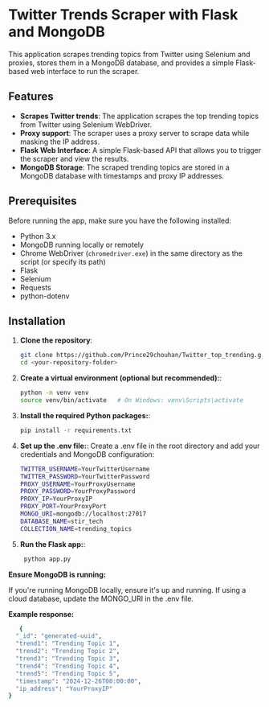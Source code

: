 # Twitter Trends Scraper with Flask and MongoDB

This application scrapes trending topics from Twitter using Selenium and proxies, stores them in a MongoDB database, and provides a simple Flask-based web interface to run the scraper.

## Features

- **Scrapes Twitter trends**: The application scrapes the top trending topics from Twitter using Selenium WebDriver.
- **Proxy support**: The scraper uses a proxy server to scrape data while masking the IP address.
- **Flask Web Interface**: A simple Flask-based API that allows you to trigger the scraper and view the results.
- **MongoDB Storage**: The scraped trending topics are stored in a MongoDB database with timestamps and proxy IP addresses.

## Prerequisites

Before running the app, make sure you have the following installed:

- Python 3.x
- MongoDB running locally or remotely
- Chrome WebDriver (`chromedriver.exe`) in the same directory as the script (or specify its path)
- Flask
- Selenium
- Requests
- python-dotenv

## Installation

1. **Clone the repository**:

   ```bash
   git clone https://github.com/Prince29chouhan/Twitter_top_trending.git
   cd <your-repository-folder>
   ```

2. **Create a virtual environment (optional but recommended):**:

   ```bash
   python -m venv venv
   source venv/bin/activate   # On Windows: venv\Scripts\activate

   ```

3. **Install the required Python packages:**:

   ```bash
   pip install -r requirements.txt

   ```

4. **Set up the .env file:**:
   Create a .env file in the root directory and add your credentials and MongoDB configuration:

   ```bash
   TWITTER_USERNAME=YourTwitterUsername
   TWITTER_PASSWORD=YourTwitterPassword
   PROXY_USERNAME=YourProxyUsername
   PROXY_PASSWORD=YourProxyPassword
   PROXY_IP=YourProxyIP
   PROXY_PORT=YourProxyPort
   MONGO_URI=mongodb://localhost:27017
   DATABASE_NAME=stir_tech
   COLLECTION_NAME=trending_topics

   ```

5. **Run the Flask app:**:

   ```bash
    python app.py

   ```

**Ensure MongoDB is running:**

If you're running MongoDB locally, ensure it's up and running.
If using a cloud database, update the MONGO_URI in the .env file.

**Example response:**

```bash
   {
  "_id": "generated-uuid",
  "trend1": "Trending Topic 1",
  "trend2": "Trending Topic 2",
  "trend3": "Trending Topic 3",
  "trend4": "Trending Topic 4",
  "trend5": "Trending Topic 5",
  "timestamp": "2024-12-26T00:00:00",
  "ip_address": "YourProxyIP"
}


```
